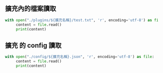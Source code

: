 ## 擴充內的檔案讀取
```py
with open("./plugins/${擴充名稱}/test.txt", 'r', encoding='utf-8') as file:
     content = file.read()
     print(content)
```

## 擴充 的 config 讀取
```py
with open("./config/${擴充名稱}.json", 'r', encoding='utf-8') as file:
     content = file.read()
     print(content)
```